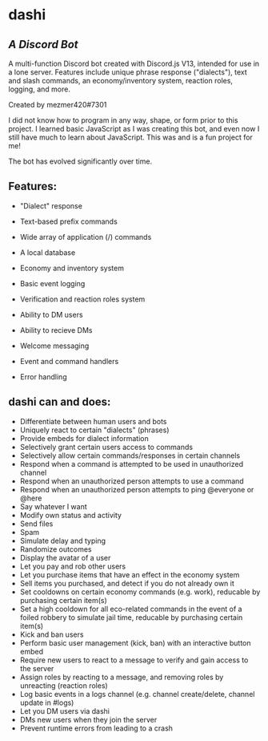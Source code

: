 # dashi
## _A Discord Bot_

A multi-function Discord bot created with Discord.js V13, intended for use in a lone server. Features include unique phrase response ("dialects"), text and slash commands, an economy/inventory system, reaction roles, logging, and more.

Created by mezmer420#7301

I did not know how to program in any way, shape, or form prior to this project. I learned basic JavaScript as I was creating this bot, and even now I still have much to learn about JavaScript. This was and is a fun project for me!

The bot has evolved significantly over time.

## Features:

- "Dialect" response
- Text-based prefix commands
- Wide array of application (/) commands
- A local database
- Economy and inventory system
- Basic event logging
- Verification and reaction roles system
- Ability to DM users
- Ability to recieve DMs
- Welcome messaging

- Event and command handlers
- Error handling

## dashi can and does:

- Differentiate between human users and bots
- Uniquely react to certain "dialects" (phrases)
- Provide embeds for dialect information
- Selectively grant certain users access to commands
- Selectively allow certain commands/responses in certain channels
- Respond when a command is attempted to be used in unauthorized channel
- Respond when an unauthorized person attempts to use a command
- Respond when an unauthorized person attempts to ping @everyone or @here
- Say whatever I want
- Modify own status and activity
- Send files
- Spam
- Simulate delay and typing
- Randomize outcomes
- Display the avatar of a user
- Let you pay and rob other users
- Let you purchase items that have an effect in the economy system
- Sell items you purchased, and detect if you do not already own it
- Set cooldowns on certain economy commands (e.g. work), reducable by purchasing certain item(s)
- Set a high cooldown for all eco-related commands in the event of a foiled robbery to simulate jail time, reducable by purchasing certain item(s)
- Kick and ban users
- Perform basic user management (kick, ban) with an interactive button embed
- Require new users to react to a message to verify and gain access to the server
- Assign roles by reacting to a message, and removing roles by unreacting (reaction roles)
- Log basic events in a logs channel (e.g. channel create/delete, channel update in #logs)
- Let you DM users via dashi
- DMs new users when they join the server
- Prevent runtime errors from leading to a crash
